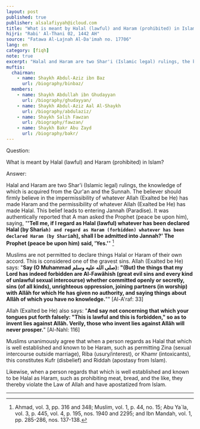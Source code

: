 ```yaml
---
layout: post
published: true
publisher: alsalafiyyah@icloud.com
title: "What is meant by Halal (lawful) and Haram (prohibited) in Islam"
hijri: "Rabi' Al-Thani 02, 1442 AH"
source: "Fatawa Al-Lajnah Al-Da'imah no. 17706"
lang: en
category: [fiqh]
note: true
excerpt: "Halal and Haram are two Shar'i (Islamic legal) rulings, the knowledge of which is acquired from the Qur'an and the Sunnah."
muftis:
  chairman: 
    - name: Shaykh Abdul-Aziz ibn Baz
      url: /biography/binbaz/
  members: 
    - name: Shaykh Abdullah ibn Ghudayyan
      url: /biography/ghudayyan/
    - name: Shaykh Abdul-Aziz Aal Al-Shaykh
      url: /biography/abdulaziz/
    - name: Shaykh Salih Fawzan
      url: /biography/fawzan/
    - name: Shaykh Bakr Abu Zayd
      url: /biography/bakr/
---
```


Question:

What is meant by Halal (lawful) and Haram (prohibited) in Islam? 

Answer: 

Halal and Haram are two Shar'i (Islamic legal) rulings, the knowledge of which is acquired from the Qur'an and the Sunnah. The believer should firmly believe in the impermissibility of whatever Allah (Exalted be He) has made Haram and the permissibility of whatever Allah (Exalted be He) has made Halal. This belief leads to entering Jannah (Paradise). It was authentically reported that A man asked the Prophet (peace be upon him), saying, "**'Tell me, if I regard as Halal (lawful) whatever has been declared Halal (by Shari`ah) and regard as Haram (forbidden) whatever has been declared Haram (by Shari`ah), shall I be admitted into Jannah?' The Prophet (peace be upon him) said, 'Yes.'**" [^1]

Muslims are not permitted to declare things Halal or Haram of their own accord. This is considered one of the gravest sins. Allah (Exalted be He) says: "**Say (O Muhammad صلى الله عليه وسلم): "(But) the things that my Lord has indeed forbidden are Al-Fawâhish (great evil sins and every kind of unlawful sexual intercourse) whether committed openly or secretly, sins (of all kinds), unrighteous oppression, joining partners (in worship) with Allâh for which He has given no authority, and saying things about Allâh of which you have no knowledge.**"" [Al-A'raf: 33]

Allah (Exalted be He) also says: "**And say not concerning that which your tongues put forth falsely: "This is lawful and this is forbidden," so as to invent lies against Allâh. Verily, those who invent lies against Allâh will never prosper.**" [Al-Nahl: 116]

Muslims unanimously agree that when a person regards as Halal that which is well established and known to be Haram, such as permitting Zina (sexual intercourse outside marriage), Riba (usury/interest), or Khamr (intoxicants), this constitutes Kufr (disbelief) and Riddah (apostasy from Islam).

Likewise, when a person regards that which is well established and known to be Halal as Haram, such as prohibiting meat, bread, and the like, they thereby violate the Law of Allah and have apostatized from Islam.

---

[^1]: Ahmad, vol. 3, pp. 316 and 348; Muslim, vol. 1, p. 44, no. 15; Abu Ya`la, vol. 3, p. 445, vol. 4, p. 195, nos. 1940 and 2295; and Ibn Mandah, vol. 1, pp. 285-286, nos. 137-138.
